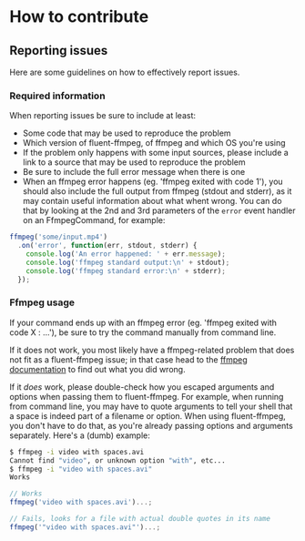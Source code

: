 # How to contribute

## Reporting issues

Here are some guidelines on how to effectively report issues.

### Required information

When reporting issues be sure to include at least:

* Some code that may be used to reproduce the problem
* Which version of fluent-ffmpeg, of ffmpeg and which OS you're using
* If the problem only happens with some input sources, please include a link to a source that may be used to reproduce the problem
* Be sure to include the full error message when there is one
* When an ffmpeg error happens (eg. 'ffmpeg exited with code 1'), you should also include the full output from ffmpeg (stdout and stderr), as it may contain useful information about what whent wrong.  You can do that by looking at the 2nd and 3rd parameters of the `error` event handler on an FfmpegCommand,  for example:

```js
ffmpeg('some/input.mp4')
  .on('error', function(err, stdout, stderr) {
    console.log('An error happened: ' + err.message);
    console.log('ffmpeg standard output:\n' + stdout);
    console.log('ffmpeg standard error:\n' + stderr);
  });
```

### Ffmpeg usage

If your command ends up with an ffmpeg error (eg. 'ffmpeg exited with code X : ...'), be sure to try the command manually from command line.

If it does not work, you most likely have a ffmpeg-related problem that does not fit as a fluent-ffmpeg issue; in that case head to the [ffmpeg documentation](ffmpeg.org/documentation.html) to find out what you did wrong.

If it _does_ work, please double-check how you escaped arguments and options when passing them to fluent-ffmpeg.  For example, when running from command line, you may have to quote arguments to tell your shell that a space is indeed part of a filename or option.  When using fluent-ffmpeg, you don't have to do that, as you're already passing options and arguments separately.  Here's a (dumb) example:

```sh
$ ffmpeg -i video with spaces.avi
Cannot find "video", or unknown option "with", etc...
$ ffmpeg -i "video with spaces.avi"
Works
```

```js
// Works
ffmpeg('video with spaces.avi')...;

// Fails, looks for a file with actual double quotes in its name
ffmpeg('"video with spaces.avi"')...;
```